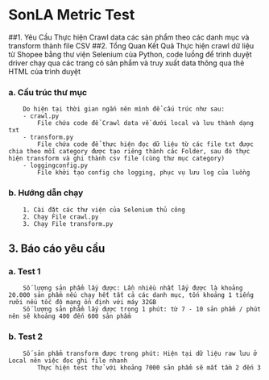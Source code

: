 # SonLA Metric Test
##1. Yêu Cầu
    Thực hiện Crawl data các sản phẩm theo các danh mục và transform thành file CSV
##2. Tổng Quan Kết Quả
    Thực hiện crawl dữ liệu từ Shopee bằng thư viện Selenium của Python, code luồng để trình duyệt driver chạy qua các trang có sản phẩm và truy xuất data thông qua thẻ HTML của trình duyệt
   ### a. Cấu trúc thư mục
        Do hiện tại thời gian ngắn nên mình để cấu trúc như sau:
        - crawl.py
            File chứa code để Crawl data về dưới local và lưu thành dạng txt
        - transform.py
            File chứa code để thực hiện đọc dữ liệu từ các file txt được chia theo mỗi category được tạo riêng thành các Folder, sau đó thực hiện transform và ghi thành csv file (cùng thư mục category)
        - loggingconfig.py
            File khởi tạo config cho logging, phục vụ lưu log của luồng
### b. Hướng dẫn chạy
        1. Cài đặt các thư viện của Selenium thủ công
        2. Chạy File crawl.py
        3. Chạy File transform.py
## 3. Báo cáo yêu cầu
###	a. Test 1
        Số lượng sản phẩm lấy được: Lần nhiều nhất lấy được là khoảng 20.000 sản phẩm nếu chạy hết tất cả các danh mục, tốn khoảng 1 tiếng rưỡi nếu tốc độ mạng ổn định với máy 32GB
        Số lượng sản phẩm lấy được trong 1 phút: từ 7 - 10 sản phẩm / phút nên sẽ khoảng 400 đến 600 sản phẩm
### b. Test 2
        Số sản phẩm transform được trong phút: Hiện tại dữ liệu raw lưu ở Local nên việc đọc ghi file nhanh
            Thực hiện test thử với khoảng 7000 sản phẩm sẽ mất tầm 2 đến 3
            
